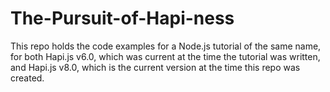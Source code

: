 # The-Pursuit-of-Hapi-ness
This repo holds the code examples for a Node.js tutorial of the same name, for both Hapi.js v6.0, which was current at the time the tutorial was written, and Hapi.js v8.0, which is the current version at the time this repo was created.
